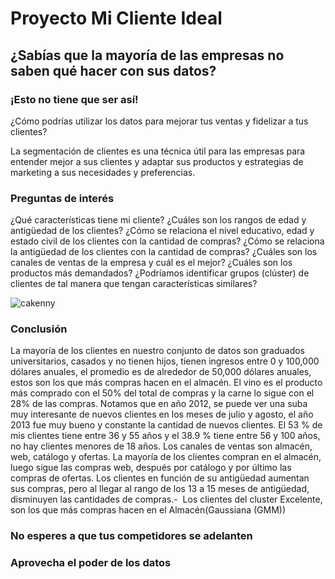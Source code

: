 # Proyecto Mi Cliente Ideal

## ¿Sabías que la mayoría de las empresas no saben qué hacer con sus datos?

### ¡Esto no tiene que ser así! 


¿Cómo podrías utilizar los datos para mejorar tus ventas y fidelizar a tus clientes?

La segmentación de clientes es una técnica útil para las empresas para entender mejor a sus clientes y adaptar sus productos y estrategias de marketing a sus necesidades y preferencias.


### Preguntas de interés


¿Qué características tiene mi cliente? 
¿Cuáles son los rangos de edad y antigüedad de los clientes? 
¿Cómo se relaciona el nivel educativo, edad y estado civil de los clientes con la cantidad de compras? 
¿Cómo se relaciona la antigüedad de los clientes con la cantidad de compras?
¿Cuáles son los canales de ventas de la empresa y cuál es el mejor?
¿Cuáles son los productos más demandados? 
¿Podríamos identificar grupos (clúster) de clientes de tal manera que tengan características similares?

<p align="left"> <img src="https://drive.google.com/file/d/1dyhowOfoqhi5k9_4jl98HBW8qYlN_CA6/view?usp=share_link" alt="cakenny" /> </p>

### Conclusión

La mayoría de los clientes en nuestro conjunto de datos son graduados universitarios, casados y no tienen hijos, tienen ingresos entre 0 y 100,000 dólares anuales, el promedio es de alrededor de 50,000 dólares anuales, estos son los que más compras hacen en el almacén.
El vino es el producto más comprado con el 50% del total de compras y la carne lo sigue con el 28% de las compras.
Notamos que en año 2012, se puede ver una suba muy interesante de nuevos clientes en los meses de julio y agosto, el año 2013 fue muy bueno y constante la cantidad de nuevos clientes.
El 53 % de mis clientes tiene entre 36 y 55 años y el 38.9 % tiene entre 56 y 100 años, no hay clientes menores de 18 años.
Los canales de ventas son almacén, web, catálogo y ofertas.
La mayoría de los clientes compran en el almacén, luego sigue las compras web, después por catálogo y por último las compras de ofertas.
Los clientes en función de su antigüedad aumentan sus compras, pero al llegar al rango de los 13 a 15 meses de antigüedad, disminuyen las cantidades de compras.-
 Los clientes del cluster Excelente, son los que más compras hacen en el Almacén(Gaussiana (GMM))


### No esperes a que tus competidores se adelanten

### Aprovecha el poder de los datos

